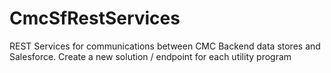 # CmcSfRestServices
REST Services for communications between CMC Backend data stores and Salesforce.  Create a new solution / endpoint for each utility program 
